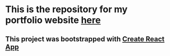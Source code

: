 # This is the repository for my portfolio website [here](https://clouddoggo.github.io/portfolio/)

## This project was bootstrapped with [Create React App](https://github.com/facebook/create-react-app)
